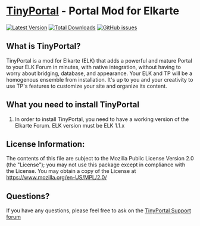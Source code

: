 [TinyPortal](https://www.tinyportal.net/) - Portal Mod for Elkarte
==================================================


[![Latest Version](https://img.shields.io/github/release/tinoest/ElkTinyPortal.svg)](https://github.com/tinoest/ElkTinyPortal/releases)
[![Total Downloads](https://img.shields.io/github/downloads/tinoest/ElkTinyPortal/total.svg)](https://github.com/tinoest/ElkTinyPortal/releases)
[![GitHub issues](https://img.shields.io/github/issues/tinoest/ElkTinyPortal.svg)](https://github.com/tinoest/ElkTinyPortal/issues)


What is TinyPortal?
--------------------------------------
TinyPortal is a mod for Elkarte (ELK) that adds a powerful and mature Portal to 
your ELK Forum in minutes, with native integration, without having to worry about bridging, 
database, and appearance. Your ELK and TP will be a homogenous ensemble from installation. 
It's up to you and your creativity to use TP's features to customize your site and organize 
its content.


What you need to install TinyPortal
--------------------------------------

1. In order to install TinyPortal, you need to have a working version of the Elkarte Forum. 
ELK version must be ELK 1.1.x


License Information:
--------------------------------------

The contents of this file are subject to the Mozilla Public License Version 2.0 (the "License");
you may not use this package except in compliance with the License. You may obtain a copy of the License at
https://www.mozilla.org/en-US/MPL/2.0/


Questions?
----------

If you have any questions, please feel free to ask on the
[TinyPortal Support forum](https://www.tinyportal.net)
